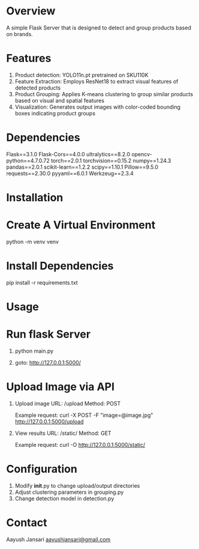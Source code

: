 # Overview
A simple Flask Server that is designed to detect and group products based on brands.

# Features
1. Product detection: YOLO11n.pt pretrained on SKU110K
2. Feature Extraction: Employs ResNet18 to extract visual features of detected products
3. Product Grouping: Applies K-means clustering to group similar products based on visual and spatial features
4. Visualization: Generates output images with color-coded bounding boxes indicating product groups


# Dependencies
Flask==3.1.0
Flask-Cors==4.0.0
ultralytics==8.2.0
opencv-python==4.7.0.72
torch==2.0.1
torchvision==0.15.2
numpy==1.24.3
pandas==2.0.1
scikit-learn==1.2.2
scipy==1.10.1
Pillow==9.5.0
requests==2.30.0
pyyaml==6.0.1
Werkzeug==2.3.4

# **Installation**
# Create A Virtual Environment
python -m venv venv

# Install Dependencies
pip install -r requirements.txt


#  **Usage**
# Run flask Server
1. python main.py

2. goto: http://127.0.0.1:5000/

# Upload Image via API
1. Upload image
    URL: /upload
    Method: POST

    Example request:
    curl -X POST -F "image=@image.jpg" http://127.0.0.1:5000/upload
2. View results
    URL: /static/<filename>
    Method: GET

   Example request:
   curl -O http://127.0.0.1:5000/static/<filename>

# Configuration
1. Modify __init__.py to change upload/output directories
2. Adjust clustering parameters in grouping.py
3. Change detection model in detection.py

# **Contact**
Aayush Jansari
aayushjansari@gmail.com

